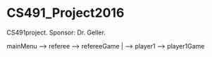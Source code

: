 # CS491_Project2016

CS491project. Sponsor: Dr. Geller.

<html>
<p>mainMenu --> referee --> refereeGame 
        |
         --> player1 --> player1Game</p>
</html>
